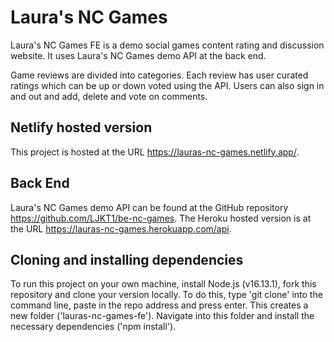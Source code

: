 # Laura's NC Games

Laura's NC Games FE is a demo social games content rating and discussion website. It uses Laura's NC Games demo API at the back end.

Game reviews are divided into categories. Each review has user curated ratings which can be up or down voted using the API. Users can also sign in and out and add, delete and vote on comments.

## Netlify hosted version

This project is hosted at the URL https://lauras-nc-games.netlify.app/.

## Back End

Laura's NC Games demo API can be found at the GitHub repository https://github.com/LJKT1/be-nc-games. The Heroku hosted version is at the URL https://lauras-nc-games.herokuapp.com/api.

## Cloning and installing dependencies

To run this project on your own machine, install Node.js (v16.13.1), fork this repository and clone your version locally. To do this, type 'git clone' into the command line, paste in the repo address and press enter. This creates a new folder ('lauras-nc-games-fe'). Navigate into this folder and install the necessary dependencies ('npm install').
